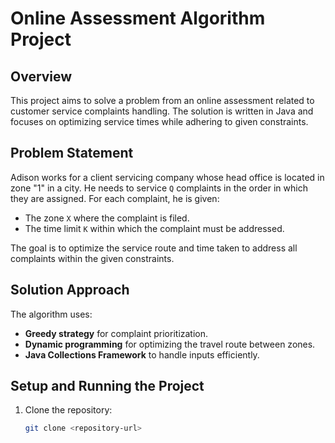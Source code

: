 # Online Assessment Algorithm Project

## Overview
This project aims to solve a problem from an online assessment related to customer service complaints handling. The solution is written in Java and focuses on optimizing service times while adhering to given constraints.

## Problem Statement
Adison works for a client servicing company whose head office is located in zone "1" in a city. He needs to service `Q` complaints in the order in which they are assigned. For each complaint, he is given:
- The zone `X` where the complaint is filed.
- The time limit `K` within which the complaint must be addressed.

The goal is to optimize the service route and time taken to address all complaints within the given constraints.

## Solution Approach
The algorithm uses:
- **Greedy strategy** for complaint prioritization.
- **Dynamic programming** for optimizing the travel route between zones.
- **Java Collections Framework** to handle inputs efficiently.

## Setup and Running the Project

1. Clone the repository:
   ```bash
   git clone <repository-url>

